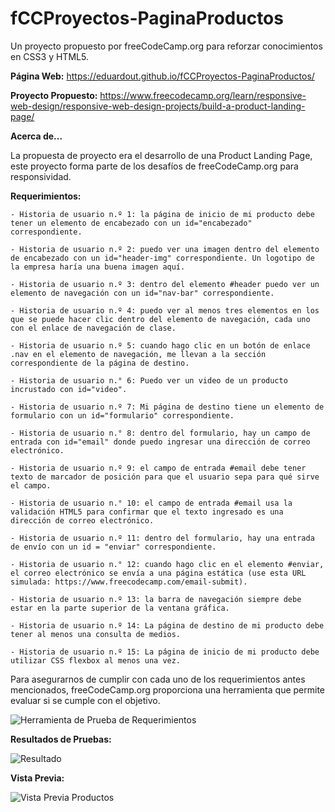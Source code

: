 # fCCProyectos-PaginaProductos
Un proyecto propuesto por freeCodeCamp.org para reforzar conocimientos en CSS3 y HTML5. 

**Página Web:**
https://eduardout.github.io/fCCProyectos-PaginaProductos/

**Proyecto Propuesto:**
https://www.freecodecamp.org/learn/responsive-web-design/responsive-web-design-projects/build-a-product-landing-page/

**Acerca de...**

La propuesta de proyecto era el desarrollo de una Product Landing Page, este proyecto forma parte de los desafíos de freeCodeCamp.org para 
responsividad.

**Requerimientos:**

    - Historia de usuario n.º 1: la página de inicio de mi producto debe tener un elemento de encabezado con un id="encabezado" correspondiente.

    - Historia de usuario n.º 2: puedo ver una imagen dentro del elemento de encabezado con un id="header-img" correspondiente. Un logotipo de la empresa haría una buena imagen aquí.

    - Historia de usuario n.º 3: dentro del elemento #header puedo ver un elemento de navegación con un id="nav-bar" correspondiente.

    - Historia de usuario n.º 4: puedo ver al menos tres elementos en los que se puede hacer clic dentro del elemento de navegación, cada uno con el enlace de navegación de clase.

    - Historia de usuario n.º 5: cuando hago clic en un botón de enlace .nav en el elemento de navegación, me llevan a la sección correspondiente de la página de destino.

    - Historia de usuario n.° 6: Puedo ver un video de un producto incrustado con id="video".

    - Historia de usuario n.º 7: Mi página de destino tiene un elemento de formulario con un id="formulario" correspondiente.

    - Historia de usuario n.° 8: dentro del formulario, hay un campo de entrada con id="email" donde puedo ingresar una dirección de correo electrónico.

    - Historia de usuario n.º 9: el campo de entrada #email debe tener texto de marcador de posición para que el usuario sepa para qué sirve el campo.

    - Historia de usuario n.° 10: el campo de entrada #email usa la validación HTML5 para confirmar que el texto ingresado es una dirección de correo electrónico.

    - Historia de usuario n.º 11: dentro del formulario, hay una entrada de envío con un id = "enviar" correspondiente.

    - Historia de usuario n.° 12: cuando hago clic en el elemento #enviar, el correo electrónico se envía a una página estática (use esta URL simulada: https://www.freecodecamp.com/email-submit).

    - Historia de usuario n.º 13: la barra de navegación siempre debe estar en la parte superior de la ventana gráfica.

    - Historia de usuario n.º 14: La página de destino de mi producto debe tener al menos una consulta de medios.

    - Historia de usuario n.º 15: La página de inicio de mi producto debe utilizar CSS flexbox al menos una vez.
    
Para asegurarnos de cumplir con cada uno de los requerimientos antes mencionados, freeCodeCamp.org proporciona una herramienta que permite evaluar si se cumple con
el objetivo.

![Herramienta de Prueba de Requerimientos](https://raw.githubusercontent.com/EduardoUT/fCCProyectos-PaginaProductos/master/assets/img/readme/test.PNG)

**Resultados de Pruebas:**

![Resultado](https://raw.githubusercontent.com/EduardoUT/fCCProyectos-PaginaProductos/master/assets/img/readme/results.PNG)

**Vista Previa:**

![Vista Previa Productos](https://raw.githubusercontent.com/EduardoUT/fCCProyectos-PaginaProductos/master/assets/img/readme/Productos_freeCodeCamp.PNG)

